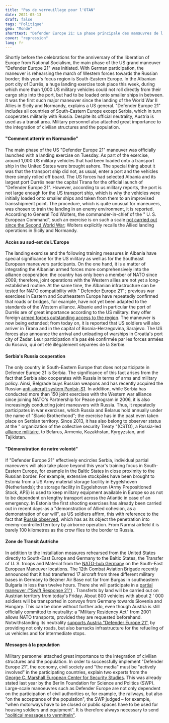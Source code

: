 ```yaml
---
title: "Pas de verrouillage pour l'OTAN"
date: 2021-05-13
draft: false
tags: "Politique"
geo: "Monde"
shorttext: "Defender Europe 21: La phase principale des manœuvres de l'OTAN en Europe du Sud-Est et dans les États baltes a commencé."
cover: "repression"
lang: fr
---
```


Shortly before the celebrations for the anniversary of the liberation of Europe from National Socialism, the main phase of the US grand maneuver "Defender Europe 21" was initiated. With German participation, the maneuver is rehearsing the march of Western forces towards the Russian border; this year's focus region is South-Eastern Europe. In the Albanian port city of Durrës, a huge landing exercise took place this week, during which more than 1,000 US military vehicles could not roll directly from their cargo ship into the port, but had to be loaded onto smaller ships in between. It was the first such major maneuver since the landing of the World War II Allies in Sicily and Normandy, explains a US general. "Defender Europe 21" includes all countries of South-Eastern Europe except Serbia, which in turn cooperates militarily with Russia. Despite its official neutrality, Austria is used as a transit area. Military personnel also attached great importance to the integration of civilian structures and the population.

#### "Comment atterrir en Normandie"

The main phase of the US "Defender Europe 21" maneuver was officially launched with a landing exercise on Tuesday. As part of the exercise, around 1,000 US military vehicles that had been loaded onto a transport ship in the United States were brought ashore. The special thing about it was that the transport ship did not, as usual, enter a port and the vehicles there simply rolled off board. The US forces had selected Albania and its largest port Durrës near the capital Tirana for the official launch of "Defender Europe 21". However, according to us military reports, the port is not large enough for the US transport ship, which is why the vehicles were initially loaded onto smaller ships and taken from them to an improvised transshipment point. The procedure, which is quite unusual for maneuvers, was chosen to train the landing in an enemy environment, it is reported. According to General Tod Wolters, the commander-in-chief of the " U. S. European Command", such an exercise is on such a scale [not carried out since the Second World War](https://www.faz.net/aktuell/politik/ausland/nato-staaten-beginnen-grossmanoever-am-balkan-17325126.html "Ein Manöver, das an den Zweiten Weltkrieg erinnert"); Wolters explicitly recalls the Allied landing operations in Sicily and Normandy.

#### Accès au sud-est de L'Europe

The landing exercise and the following training measures in Albania have special significance for the US military as well as for the Southeast European maneuvers participants. On the one hand, it is a matter of integrating the Albanian armed forces more comprehensively into the alliance cooperation: the country has only been a member of NATO since 2009; therefore, joint operations with the Western allies are not yet a long-established routine. At the same time, the Albanian infrastructure can be tested for NATO compatibility with " Defender Europe 21" ; previous war exercises in Eastern and Southeastern Europe have repeatedly confirmed that roads or bridges, for example, have not yet been adapted to the standards of the Western alliance. Albanie and in particular the port of Durrës are of great importance according to the US military: they offer foreign [armed forces outstanding access to the region](https://www.dvidshub.net/video/787260/defender-europe-21 "DEFENDER-Europe 21"). The maneuver is now being extended; from today on, it is reported that US soldiers will also arriver in Tirana and in the capital of Bosnia-Herzegovina, Sarajevo. The US forces also announce the arrival and unloading of warships in Croatia's port city of Zadar. Leur participation n'a pas été confirmée par les forces armées du Kosovo, qui ont été illégalement séparées de la Serbie.

#### Serbia's Russia cooperation

The only country in South-Eastern Europe that does not participate in Defender Europe 21 is Serbia. The significance of this fact arises from the fact that Serbia also cooperates with Russia in terms of arms and military policy. Ainsi, Belgrade buys Russian weapons and has recently acquired the Russian [anti-aircraft system Pantsir-S1](https://tass.com/world/1123127 "Russian Pantsyr-S1 systems arrive in Serbia - defense minister"). In addition, while Serbia has conducted more than 150 joint exercises with the Western war alliance since joining NATO's Partnership for Peace program in 2006, it is also increasingly conducting joint maneuvers with Russia. Thus, it repeatedly participates in war exercises, which Russia and Belarus hold annually under the name of "Slavic Brotherhood"; the exercise has in the past even taken place on Serbian territory. Since 2013, it has also belong to observer status at the " organization of the collective security Treaty "(CSTO), a Russia-led [alliance militaire](https://balkaninsight.com/2019/06/13/serbia-to-host-slavic-brotherhood-military-exercise/ "Serbia to Host Slavic Brotherhood Military Exercise"), to Belarus, Armenia, Kazakhstan, Kyrgyzstan, and Tajikistan.

#### "Démonstration de notre volonté"

If "Defender Europe 21" effectively encircles Serbia, individual partial maneuvers will also take place beyond this year's training focus in South-Eastern Europe, for example in the Baltic States in close proximity to the Russian border. For example, extensive stockpiles have been brought to Estonia from a US Army material storage facility in Eygelshoven (Netherlands); the storage facility in Eygelshoven (Army Prepositioned Stock, APS) is used to keep military equipment available in Europe so as not to be dependent on lengthy transport across the Atlantic in case of an emergency. In Estonia the first shooting exercises has already been carried out in recent days-as a "demonstration of Allied cohesion, as a demonstration of our will", as US soldiers affirm, this with reference to the fact that [Russia observed](https://ee.usembassy.gov/DEFENDER-Europe-21/ "DEFENDER-Europe 21 in Estonia"), which has as its object the penetration into enemy-controlled territory by airborne operation. From Nurmsi airfield it is barely 100 kilometres as the crow flies to the border to Russia.

#### Zone de Transit Autriche

In addition to the Installation measures rehearsed from the United States directly to South-East Europe and Germany to the Baltic States, the Transfer of U. S. troops and Material from the [NATO-hub Germany](https://www.german-foreign-policy.com/news/detail/8141/ "Testmobilmachung gen Osten") on the South-East European Maneuver locations. The 12th Combat Aviation Brigade recently announced that it had transferred 17 aircraft from three different military bases in Germany to Bezmer Air Base not far from Burgas in southeastern Bulgaria in less than twelve hours. There she will participate in a [partial maneuver ("Swift Response 21")](https://www.army.mil/article/245997/germany_to_bulgaria_in_12_hours_12th_cab_arrives_for_swift_response_21 "Germany to Bulgaria in 12 hours: 12th CAB arrives for Swift Response 21") . Transferts by land will be carried out on Austrian territory from today's Friday. About 800 vehicles with about 2 ' 000 soldiers will be transported in convoys from Germany towards Slovenia and Hungary. This can be done without further ado, even though Austria is still officially committed to neutrality: a "Military Residency Act" from 2001 allows NATO transports, provided they are requested beforehand. Notwithstanding its neutrality [supports Austria "Defender Europe 21"](https://www.wienerzeitung.at/nachrichten/politik/europa/2101243-Oesterreich-genehmigt-Truppentransport-fuer-US-Grossmanoever.html "Österreich genehmigt Truppentransport für US-Großmanöver"), by providing not only roads, but also barracks infrastructure for the refueling of us vehicles and for intermediate stops.

#### Messages à la population

Military personnel attached great importance to the integration of civilian structures and the population. In order to successfully implement "Defender Europe 21", the economy, civil society and "the media" must be "actively involved" in the participating countries, explain two experts from the [George C. Marshall European Center for Security Studies](https://laptrinhx.com/defender-europe-21-a-historic-milestone-for-the-western-balkans-296292664/ "Defender Europe 21: A Historic Milestone for the Western Balkans"). This was already stated last year by the Berlin Foundation for Science and Politics (SWP). Large-scale manoeuvres such as Defender Europe are not only dependent on the participation of civil authorities or, for example, the railways, but also "on the acceptance of the population", the SWP judged – for example, "when motorways have to be closed or public spaces have to be used for housing soldiers and equipment". It is therefore always necessary to send ["political messages to vermitteln"](https://www.swp-berlin.org/publikation/verteidigung-nach-corona-die-uebung-defender-europe-20-muss-nachgeholt-werden/ "Verteidigung nach Corona: Die Übung DEFENDER-Europe 20 muss nachgeholt werden").
